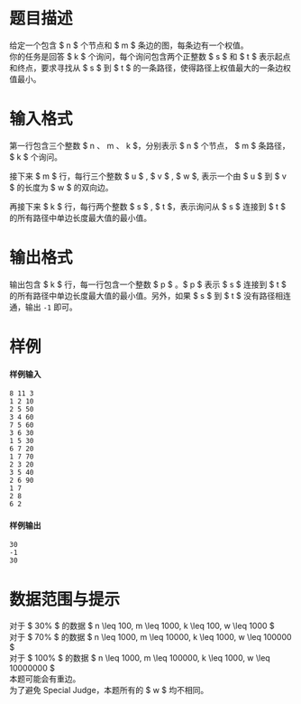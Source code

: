 
# 题目描述

给定一个包含 $ n $ 个节点和 $ m $ 条边的图，每条边有一个权值。  
你的任务是回答 $ k $ 个询问，每个询问包含两个正整数 $ s $ 和 $ t $ 表示起点和终点，要求寻找从 $ s $ 到 $ t $ 的一条路径，使得路径上权值最大的一条边权值最小。

# 输入格式

第一行包含三个整数 $ n $、$ m $、$ k $，分别表示 $ n $ 个节点， $ m $ 条路径， $ k $ 个询问。

接下来 $ m $ 行，每行三个整数 $ u $ , $ v $ , $ w $, 表示一个由 $ u $ 到 $ v $ 的长度为 $ w $ 的双向边。

再接下来 $ k $ 行，每行两个整数 $ s $ , $ t $，表示询问从 $ s $ 连接到 $ t $ 的所有路径中单边长度最大值的最小值。

# 输出格式

输出包含 $ k $ 行，每一行包含一个整数 $ p $ 。$ p $ 表示 $ s $ 连接到 $ t $ 的所有路径中单边长度最大值的最小值。另外，如果 $ s $ 到 $ t $ 没有路径相连通，输出 `-1` 即可。

# 样例

#### 样例输入
```plain
8 11 3
1 2 10
2 5 50
3 4 60
7 5 60
3 6 30
1 5 30
6 7 20
1 7 70
2 3 20
3 5 40
2 6 90
1 7
2 8
6 2
```
#### 样例输出
```plain
30
-1
30
```

# 数据范围与提示

对于 $ 30\% $ 的数据 $ n \leq 100, m \leq 1000, k \leq 100, w \leq 1000 $ </br>
对于 $ 70\% $ 的数据 $ n \leq 1000, m \leq 10000, k \leq 1000, w \leq 100000 $ </br>
对于 $ 100\% $ 的数据 $ n \leq 1000, m \leq 100000, k \leq 1000, w \leq 10000000 $ </br>
本题可能会有重边。</br>
为了避免 Special Judge，本题所有的 $ w $ 均不相同。

			